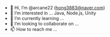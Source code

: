 - 👋 Hi, I’m @arcane22 (hong3883@naver.com)
- 👀 I’m interested in ... Java, Node.js, Unity
- 🌱 I’m currently learning ... 
- 💞️ I’m looking to collaborate on ...
- 📫 How to reach me ...

<!---
arcane22/arcane22 is a ✨ special ✨ repository because its `README.md` (this file) appears on your GitHub profile.
You can click the Preview link to take a look at your changes.
--->
